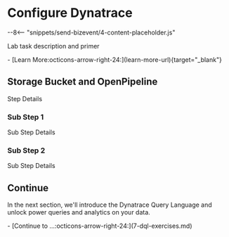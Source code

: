 # Configure Dynatrace
<!--TODO: Update bizevent code snippet -->
--8<-- "snippets/send-bizevent/4-content-placeholder.js"

<!--TODO: Update Lab task and learn more link -->
Lab task description and primer

<div class="grid cards" markdown>
- [Learn More:octicons-arrow-right-24:](learn-more-url){target="_blank"}
</div>

<!--TODO: Lab Task Details -->
## Storage Bucket and OpenPipeline

Step Details

### Sub Step 1

Sub Step Details

### Sub Step 2

Sub Step Details

## Continue

In the next section, we'll introduce the Dynatrace Query Language and unlock power queries and analytics on your data.

<div class="grid cards" markdown>
- [Continue to ...:octicons-arrow-right-24:](7-dql-exercises.md)
</div>
